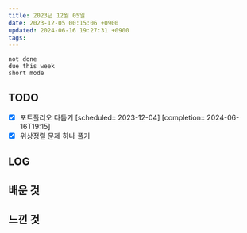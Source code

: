 ```yaml
---
title: 2023년 12월 05일
date: 2023-12-05 00:15:06 +0900
updated: 2024-06-16 19:27:31 +0900
tags: 
---
```


```tasks
not done 
due this week
short mode
```

## TODO

- [x] 포트폴리오 다듬기   [scheduled:: 2023-12-04]  [completion:: 2024-06-16T19:15]
- [x] 위상정렬 문제 하나 풀기

## LOG

## 배운 것

## 느낀 것